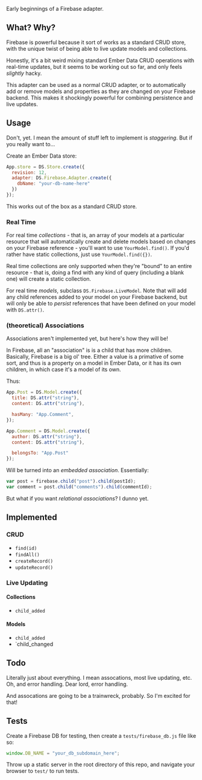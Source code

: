 Early beginnings of a Firebase adapter.

## What? Why?

Firebase is powerful because it sort of works as a standard CRUD store, with the unique twist of being able to live update models and collections.

Honestly, it's a bit weird mixing standard Ember Data CRUD operations with real-time updates, but it seems to be working out so far, and only feels *slightly* hacky. 

This adapter can be used as a normal CRUD adapter, or to automatically add or remove models and properties as they are changed on your Firebase backend. This makes it shockingly powerful for combining persistence and live updates.

## Usage

Don't, yet. I mean the amount of stuff left to implement is *staggering*. But if you really want to...

Create an Ember Data store:

```javascript
App.store = DS.Store.create({
  revision: 12,
  adapter: DS.Firebase.Adapter.create({
    dbName: "your-db-name-here"
  })
});
```

This works out of the box as a standard CRUD store. 

### Real Time

For real time *collections* - that is, an array of your models at a particular resource that will automatically create and delete models based on changes on your Firebase reference - you'll want to use `YourModel.find()`. If you'd rather have static collections, just use `YourModel.find({})`.

Real time collections are only supported when they're "bound" to an entire resource - that is, doing a find with any kind of query (including a blank one) will create a static collection.

For real time *models*, subclass `DS.Firebase.LiveModel`. Note that will add any child references added to your model on your Firebase backend, but will only be able to *persist* references that have been defined on your model with `DS.attr()`.

### (theoretical) Associations

Associations aren't implemented yet, but here's how they will be!

In Firebase, all an "association" is is a child that has more children. Basically, Firebase is a big ol' tree. Either a value is a primative of some sort, and thus is a property on a model in Ember Data, or it has its own children, in which case it's a model of its own.

Thus:

```javascript
App.Post = DS.Model.create({
  title: DS.attr("string"),
  content: DS.attr("string"),

  hasMany: "App.Comment",
});

App.Comment = DS.Model.create({
  author: DS.attr("string"),
  content: DS.attr("string"),

  belongsTo: "App.Post"
});
```

Will be turned into an *embedded association*. Essentially:

```javascript
var post = firebase.child("post").child(postId);
var comment = post.child("comments").child(commentId);
```

But what if you want *relational associations*? I dunno yet.

## Implemented

### CRUD

* `find(id)`
* `findAll()`
* `createRecord()`
* `updateRecord()`

### Live Updating

#### Collections

* `child_added`

#### Models

* `child_added`
* `child_changed

## Todo

Literally just about everything. I mean assocations, most live updating, etc. Oh, and error handling. Dear lord, error handling.

And assocations are going to be a trainwreck, probably. So I'm excited for that!

## Tests

Create a Firebase DB for testing, then create a `tests/firebase_db.js` file like so:

```javascript
window.DB_NAME = "your_db_subdomain_here";
```

Throw up a static server in the root directory of this repo, and navigate your browser to `test/` to run tests.
